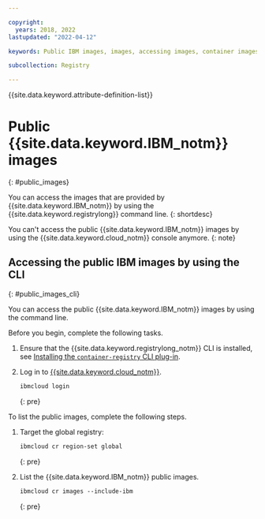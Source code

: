 ```yaml
---

copyright:
  years: 2018, 2022
lastupdated: "2022-04-12"

keywords: Public IBM images, images, accessing images, container images, public images

subcollection: Registry

---
```


{{site.data.keyword.attribute-definition-list}}

# Public {{site.data.keyword.IBM_notm}} images
{: #public_images}

You can access the images that are provided by {{site.data.keyword.IBM_notm}} by using the {{site.data.keyword.registrylong}} command line.
{: shortdesc}

 You can't access the public {{site.data.keyword.IBM_notm}} images by using the {{site.data.keyword.cloud_notm}} console anymore.
 {: note}

## Accessing the public IBM images by using the CLI
{: #public_images_cli}

You can access the public {{site.data.keyword.IBM_notm}} images by using the command line.

Before you begin, complete the following tasks.

1. Ensure that the {{site.data.keyword.registrylong_notm}} CLI is installed, see [Installing the `container-registry` CLI plug-in](/docs/Registry?topic=Registry-registry_setup_cli_namespace#cli_namespace_registry_cli_install).

2. Log in to [{{site.data.keyword.cloud_notm}}](/docs/cli?topic=cli-ibmcloud_cli#ibmcloud_login).

    ```txt
    ibmcloud login
    ```
    {: pre}

To list the public images, complete the following steps.

1. Target the global registry:

    ```txt
    ibmcloud cr region-set global
    ```
    {: pre}

2. List the {{site.data.keyword.IBM_notm}} public images.

    ```txt
    ibmcloud cr images --include-ibm
    ```
    {: pre}


